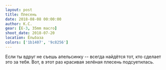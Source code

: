 ```yaml
---
layout: post
title: Плесень
date: 2018-08-08 00:00:00
author: К.С.
gear: [E-3, 35mm macro]
shoot_date: 2018-07-20
location: Ёльбаза
colors: ['1b1407', '9c8256']
---
```

Если ты вдруг не съешь апельсинку -- всегда найдётся тот, кто сделает это за тебя. Вот, в этот раз красивая зелёная плесень подсуетилась.
